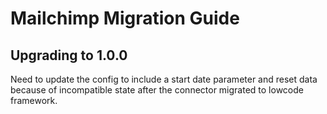 # Mailchimp Migration Guide

## Upgrading to 1.0.0

Need to update the config to include a start date parameter and reset data because
 of incompatible state after the connector migrated to lowcode framework. 